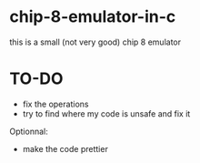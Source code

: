# chip-8-emulator-in-c

this is a small (not very good) chip 8 emulator

# TO-DO

- fix the operations 
- try to find where my code is unsafe and fix it 

Optionnal:
- make the code prettier
